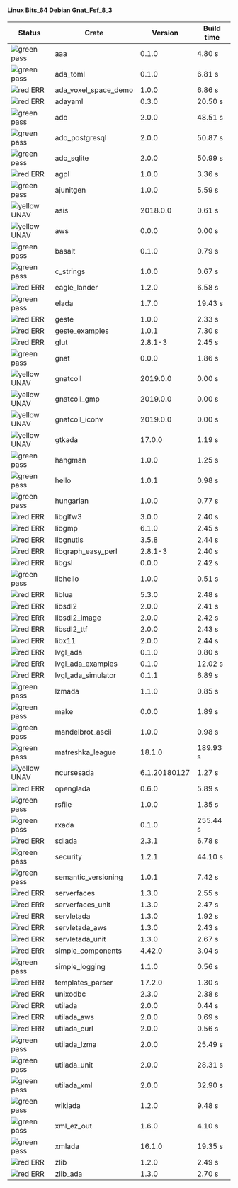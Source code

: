 #### Linux Bits_64 Debian Gnat_Fsf_8_3

| Status | Crate | Version | Build time |
| --- | --- | --- | --- |
|![green](https://placehold.it/8/00aa00/000000?text=+) pass | aaa | 0.1.0 |  4.80 s |
|![green](https://placehold.it/8/00aa00/000000?text=+) pass | ada_toml | 0.1.0 |  6.81 s |
|![red](https://placehold.it/8/ff0000/000000?text=+) ERR  | ada_voxel_space_demo | 1.0.0 |  6.86 s |
|![red](https://placehold.it/8/ff0000/000000?text=+) ERR  | adayaml | 0.3.0 |  20.50 s |
|![green](https://placehold.it/8/00aa00/000000?text=+) pass | ado | 2.0.0 |  48.51 s |
|![green](https://placehold.it/8/00aa00/000000?text=+) pass | ado_postgresql | 2.0.0 |  50.87 s |
|![green](https://placehold.it/8/00aa00/000000?text=+) pass | ado_sqlite | 2.0.0 |  50.99 s |
|![red](https://placehold.it/8/ff0000/000000?text=+) ERR  | agpl | 1.0.0 |  3.36 s |
|![green](https://placehold.it/8/00aa00/000000?text=+) pass | ajunitgen | 1.0.0 |  5.59 s |
|![yellow](https://placehold.it/8/ffbb00/000000?text=+) UNAV | asis | 2018.0.0 |  0.61 s |
|![yellow](https://placehold.it/8/ffbb00/000000?text=+) UNAV | aws | 0.0.0 |  0.00 s |
|![green](https://placehold.it/8/00aa00/000000?text=+) pass | basalt | 0.1.0 |  0.79 s |
|![green](https://placehold.it/8/00aa00/000000?text=+) pass | c_strings | 1.0.0 |  0.67 s |
|![red](https://placehold.it/8/ff0000/000000?text=+) ERR  | eagle_lander | 1.2.0 |  6.58 s |
|![green](https://placehold.it/8/00aa00/000000?text=+) pass | elada | 1.7.0 |  19.43 s |
|![red](https://placehold.it/8/ff0000/000000?text=+) ERR  | geste | 1.0.0 |  2.33 s |
|![red](https://placehold.it/8/ff0000/000000?text=+) ERR  | geste_examples | 1.0.1 |  7.30 s |
|![red](https://placehold.it/8/ff0000/000000?text=+) ERR  | glut | 2.8.1-3 |  2.45 s |
|![green](https://placehold.it/8/00aa00/000000?text=+) pass | gnat | 0.0.0 |  1.86 s |
|![yellow](https://placehold.it/8/ffbb00/000000?text=+) UNAV | gnatcoll | 2019.0.0 |  0.00 s |
|![yellow](https://placehold.it/8/ffbb00/000000?text=+) UNAV | gnatcoll_gmp | 2019.0.0 |  0.00 s |
|![yellow](https://placehold.it/8/ffbb00/000000?text=+) UNAV | gnatcoll_iconv | 2019.0.0 |  0.00 s |
|![yellow](https://placehold.it/8/ffbb00/000000?text=+) UNAV | gtkada | 17.0.0 |  1.19 s |
|![green](https://placehold.it/8/00aa00/000000?text=+) pass | hangman | 1.0.0 |  1.25 s |
|![green](https://placehold.it/8/00aa00/000000?text=+) pass | hello | 1.0.1 |  0.98 s |
|![green](https://placehold.it/8/00aa00/000000?text=+) pass | hungarian | 1.0.0 |  0.77 s |
|![red](https://placehold.it/8/ff0000/000000?text=+) ERR  | libglfw3 | 3.0.0 |  2.40 s |
|![red](https://placehold.it/8/ff0000/000000?text=+) ERR  | libgmp | 6.1.0 |  2.45 s |
|![red](https://placehold.it/8/ff0000/000000?text=+) ERR  | libgnutls | 3.5.8 |  2.44 s |
|![red](https://placehold.it/8/ff0000/000000?text=+) ERR  | libgraph_easy_perl | 2.8.1-3 |  2.40 s |
|![red](https://placehold.it/8/ff0000/000000?text=+) ERR  | libgsl | 0.0.0 |  2.42 s |
|![green](https://placehold.it/8/00aa00/000000?text=+) pass | libhello | 1.0.0 |  0.51 s |
|![red](https://placehold.it/8/ff0000/000000?text=+) ERR  | liblua | 5.3.0 |  2.48 s |
|![red](https://placehold.it/8/ff0000/000000?text=+) ERR  | libsdl2 | 2.0.0 |  2.41 s |
|![red](https://placehold.it/8/ff0000/000000?text=+) ERR  | libsdl2_image | 2.0.0 |  2.42 s |
|![red](https://placehold.it/8/ff0000/000000?text=+) ERR  | libsdl2_ttf | 2.0.0 |  2.43 s |
|![red](https://placehold.it/8/ff0000/000000?text=+) ERR  | libx11 | 2.0.0 |  2.44 s |
|![red](https://placehold.it/8/ff0000/000000?text=+) ERR  | lvgl_ada | 0.1.0 |  0.80 s |
|![red](https://placehold.it/8/ff0000/000000?text=+) ERR  | lvgl_ada_examples | 0.1.0 |  12.02 s |
|![red](https://placehold.it/8/ff0000/000000?text=+) ERR  | lvgl_ada_simulator | 0.1.1 |  6.89 s |
|![green](https://placehold.it/8/00aa00/000000?text=+) pass | lzmada | 1.1.0 |  0.85 s |
|![green](https://placehold.it/8/00aa00/000000?text=+) pass | make | 0.0.0 |  1.89 s |
|![green](https://placehold.it/8/00aa00/000000?text=+) pass | mandelbrot_ascii | 1.0.0 |  0.98 s |
|![green](https://placehold.it/8/00aa00/000000?text=+) pass | matreshka_league | 18.1.0 |  189.93 s |
|![yellow](https://placehold.it/8/ffbb00/000000?text=+) UNAV | ncursesada | 6.1.20180127 |  1.27 s |
|![red](https://placehold.it/8/ff0000/000000?text=+) ERR  | openglada | 0.6.0 |  5.89 s |
|![green](https://placehold.it/8/00aa00/000000?text=+) pass | rsfile | 1.0.0 |  1.35 s |
|![green](https://placehold.it/8/00aa00/000000?text=+) pass | rxada | 0.1.0 |  255.44 s |
|![red](https://placehold.it/8/ff0000/000000?text=+) ERR  | sdlada | 2.3.1 |  6.78 s |
|![green](https://placehold.it/8/00aa00/000000?text=+) pass | security | 1.2.1 |  44.10 s |
|![green](https://placehold.it/8/00aa00/000000?text=+) pass | semantic_versioning | 1.0.1 |  7.42 s |
|![red](https://placehold.it/8/ff0000/000000?text=+) ERR  | serverfaces | 1.3.0 |  2.55 s |
|![red](https://placehold.it/8/ff0000/000000?text=+) ERR  | serverfaces_unit | 1.3.0 |  2.47 s |
|![red](https://placehold.it/8/ff0000/000000?text=+) ERR  | servletada | 1.3.0 |  1.92 s |
|![red](https://placehold.it/8/ff0000/000000?text=+) ERR  | servletada_aws | 1.3.0 |  2.43 s |
|![red](https://placehold.it/8/ff0000/000000?text=+) ERR  | servletada_unit | 1.3.0 |  2.67 s |
|![red](https://placehold.it/8/ff0000/000000?text=+) ERR  | simple_components | 4.42.0 |  3.04 s |
|![green](https://placehold.it/8/00aa00/000000?text=+) pass | simple_logging | 1.1.0 |  0.56 s |
|![red](https://placehold.it/8/ff0000/000000?text=+) ERR  | templates_parser | 17.2.0 |  1.30 s |
|![red](https://placehold.it/8/ff0000/000000?text=+) ERR  | unixodbc | 2.3.0 |  2.38 s |
|![red](https://placehold.it/8/ff0000/000000?text=+) ERR  | utilada | 2.0.0 |  0.44 s |
|![red](https://placehold.it/8/ff0000/000000?text=+) ERR  | utilada_aws | 2.0.0 |  0.69 s |
|![red](https://placehold.it/8/ff0000/000000?text=+) ERR  | utilada_curl | 2.0.0 |  0.56 s |
|![green](https://placehold.it/8/00aa00/000000?text=+) pass | utilada_lzma | 2.0.0 |  25.49 s |
|![green](https://placehold.it/8/00aa00/000000?text=+) pass | utilada_unit | 2.0.0 |  28.31 s |
|![green](https://placehold.it/8/00aa00/000000?text=+) pass | utilada_xml | 2.0.0 |  32.90 s |
|![green](https://placehold.it/8/00aa00/000000?text=+) pass | wikiada | 1.2.0 |  9.48 s |
|![green](https://placehold.it/8/00aa00/000000?text=+) pass | xml_ez_out | 1.6.0 |  4.10 s |
|![green](https://placehold.it/8/00aa00/000000?text=+) pass | xmlada | 16.1.0 |  19.35 s |
|![red](https://placehold.it/8/ff0000/000000?text=+) ERR  | zlib | 1.2.0 |  2.49 s |
|![red](https://placehold.it/8/ff0000/000000?text=+) ERR  | zlib_ada | 1.3.0 |  2.70 s |
